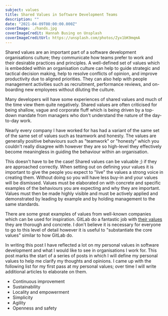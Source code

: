 ```yaml
---
subject: values
title: Shared Values in Software Development Teams
description: ""
date: "2021-04-09T08:00:00.000Z"
coverImage: ./hands.jpg
coverImageCredit: Hannah Busing on Unsplash
coverImageCreditUrl: https://unsplash.com/photos/Zyx1bK9mqmA
---
```


Shared values are an important part of a software development organisations culture; they communicate
how teams prefer to work and their desirable practices and principles. A well-defined set of values
which is embedded within an organisation culture can help to guide strategic and tactical decision making,
help to resolve conflicts of opinion, and improve productivity due to aligned priorities. They can
also help with people management activities such as recruitment, performance reviews, and on-boarding
new employees without diluting the culture.

Many developers will have some experiences of shared values and much of the time view them quite
negatively. Shared values are often criticised for being shallow, vague and corporate fluff which is
being driven by a top-down mandate from managers who don't understand the nature of the day-to-day
work.

Nearly every company I have worked for has had a variant of the same set of the same set of values
such as teamwork and honesty. The values are generally positive behaviours such as "teamwork" or
"honesty" which you couldn't really disagree with however they are so high-level they effectively
become meaningless in guiding the behaviour within an organisation.

This doesn't have to be the case! Shared values can be valuable ;) if they are approached correctly.
When setting out on defining your values it is important to give the people you expect to "live" the
values a strong voice in creating them. Without doing so you will have less buy-in and your values
will be dismissed. Values must be elaborated on with concrete and specific examples of the behaviours
you are expecting and why they are important. Values must then be made highly visible and must be
actively applied and demonstrated by leading by example and by holding management to the same standards.

There are some great examples of values from well-known companies which can be used for inspiration.
GitLab do a fantastic job with [their values](https://about.gitlab.com/handbook/values/) they are
thorough and concrete. I don't believe it is necessary for everyone to go to this level of detail
however it is useful to "substantiate the core values" similar to how GitLab do.

In writing this post I have reflected a lot on my personal values in software development and
what I would like to see in organisations I work for. This post marks the start of a series of posts
in which I will define my personal values to help me clarify my thoughts and opinions. I came up with
the following list for my first pass at my personal values; over time I will write additional articles
to elaborate on them.

* Continuous improvement
* Sustainability
* Locality and empowerment
* Simplicity
* Agility
* Openness and safety
